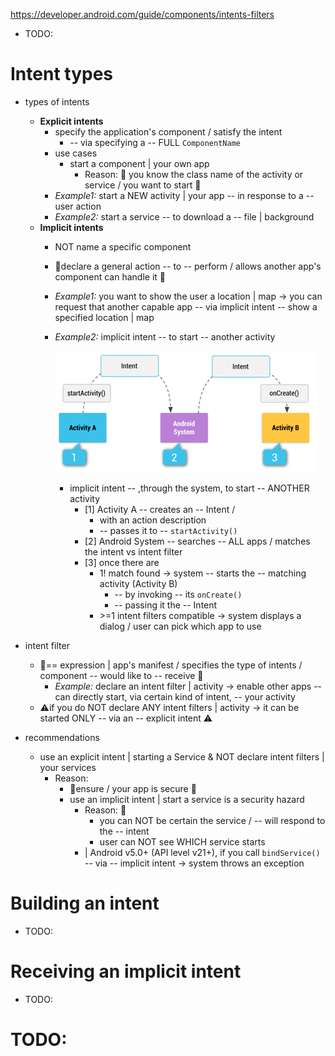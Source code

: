 https://developer.android.com/guide/components/intents-filters

* TODO:

# Intent types
* types of intents
  * **Explicit intents**
    * specify the application's component / satisfy the intent
      * -- via specifying a -- FULL `ComponentName`
    * use cases
      * start a component | your own app
        * Reason: 🧠 you know the class name of the activity or service / you want to start 🧠 
    * _Example1:_ start a NEW activity | your app -- in response to a -- user action
    * _Example2:_ start a service -- to download a -- file | background
  * **Implicit intents**
    * NOT name a specific component
    * 👀declare a general action -- to -- perform / allows another app's component can handle it 👀 
    * _Example1:_ you want to show the user a location | map -> you can request that another capable app -- via implicit intent -- show a specified location | map
    * _Example2:_ implicit intent -- to start -- another activity
      
      ![implicit intent to start another activity](images/guide.components.intents-filters.1.png)

      * implicit intent -- ,through the system, to start -- ANOTHER activity
        * [1] Activity A -- creates an -- Intent /
          * with an action description
          * -- passes it to -- `startActivity()`
        * [2] Android System -- searches -- ALL apps / matches the intent vs intent filter
        * [3] once there are
          * 1! match found -> system -- starts the -- matching activity (Activity B)
            * -- by invoking -- its `onCreate()`
            * -- passing it the -- Intent
          * \>=1 intent filters compatible -> system displays a dialog / user can pick which app to use
* intent filter
  * 👀== expression | app's manifest / specifies the type of intents / component -- would like to -- receive 👀
    * _Example:_ declare an intent filter | activity -> enable other apps -- can directly start, via certain kind of intent, -- your activity
  * ⚠️if you do NOT declare ANY intent filters | activity -> it can be started ONLY -- via an -- explicit intent ⚠️

* recommendations
  * use an explicit intent | starting a Service & NOT declare intent filters | your services
    * Reason: 
      * 🧠ensure / your app is secure 🧠
      * use an implicit intent | start a service is a security hazard
        * Reason: 🧠
          * you can NOT be certain the service / -- will respond to the -- intent
          * user can NOT see WHICH service starts
        * | Android v5.0+ (API level v21+), if you call `bindService()` -- via -- implicit intent -> system throws an exception 

# Building an intent
* TODO:

# Receiving an implicit intent
* TODO:

# TODO: